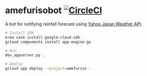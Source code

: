 # amefurisobot [![CircleCI](https://circleci.com/gh/int128/amefurisobot.svg?style=shield)](https://circleci.com/gh/int128/amefurisobot)

A bot for notifying rainfall forecast using [Yahoo Japan Weather API](https://developer.yahoo.co.jp/webapi/map/openlocalplatform/v1/weather.html).

```sh
# Install SDK
brew cask install google-cloud-sdk
gcloud components install app-engine-go

# Run
dev_appserver.py .

# Deploy
gcloud app deploy --project=amefuriso .
```
